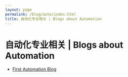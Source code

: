 ```yaml
---
layout: page
permalink: /blog/auto/index.html
title: 自动化专业相关 | Blogs about Automation
---
```

<h1>自动化专业相关 | Blogs about Automation</h1>

- [First Automation Blog](https://ccy23thu.github.io/blog/2024/06/28/firstAutoBlog)
